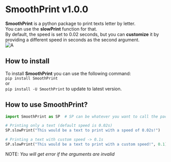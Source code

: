 # SmoothPrint v1.0.0
**SmoothPrint** is a python package to print texts letter by letter. <br/>
You can use the **slowPrint** function for that. <br/>
By default, the speed is set to 0.02 seconds, but you can **customize** it by providing a different speed in seconds as the second argument. <br/>
![A](https://media.tenor.com/_7r8RXryt3QAAAAC/python-powered.gif)

## How to install
To install **SmoothPrint** you can use the following command: <br/>
```pip install SmoothPrint``` <br/>
or <br/>
```pip install -U SmoothPrint``` to update to latest version.

## How to use SmoothPrint?
```python
import SmoothPrint as SP  # SP can be whatever you want to call the package

# Printing only a text (default speed is 0.02s)
SP.slowPrint("This would be a text to print with a speed of 0.02s!")

# Printing a text with custom speed -> 0.1s
SP.slowPrint("This would be a text to print with a custom speed!", 0.1)
```
NOTE: _You will get error if the arguments are invalid_


